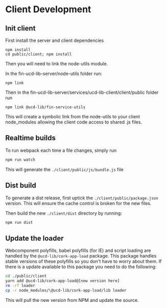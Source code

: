 
# Client Development

## Init client

First install the server and client dependencies
```
npm install
cd public/client; npm install
```

Then you will need to link the node-utils module.

In the fin-ucd-lib-server/node-utils folder run:

```
npm link
```

Then in the fin-ucd-lib-server/services/ucd-lib-client/client/public folder run
```
npm link @ucd-lib/fin-service-utils
```

This will create a symbolic link from the node-utils to your client node_modules
allowing the client code access to shared .js files.

## Realtime builds

To run webpack each time a file changes, simply run

```bash
npm run watch
```

This will generate the `./client/public/js/bundle.js` file

## Dist build

To generate a dist release, first uptick the `./client/public/package.json` version.  This
will ensure the cache control is broken for the new files.

Then build the new `./client/dist` directory by running:

```bash
npm run dist
```

## Update the loader

Webcomponent polyfills, babel polyfills (for IE) and script
loading are handled by the `@ucd-lib/cork-app-load` package.  This 
package handles stable versions of these polyfills so you don't
have to worry about them. If there is a update available to this package
you need to do the following:

```bash
cd ./public/client
yarn add @ucd-lib/cork-app-load@[new version here]
rm -rf loader
cp -r node_modules/\@ucd-lib/cork-app-load/lib loader
```

This will pull the new version from NPM and update the source.